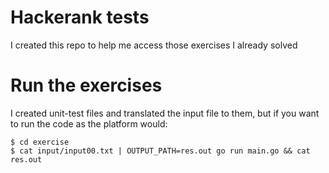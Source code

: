 # Hackerank tests

I created this repo to help me access those exercises I already solved

# Run the exercises
I created unit-test files and translated the input file to them, but if you want to run the code as the platform would:
```shell
$ cd exercise
$ cat input/input00.txt | OUTPUT_PATH=res.out go run main.go && cat res.out
```